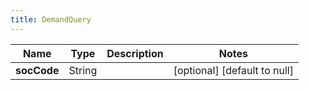 ```yaml
---
title: DemandQuery
---
```



| Name | Type | Description | Notes |
|------------ | ------------- | ------------- | -------------|
| **socCode** | String |  | [optional] [default to null] |
